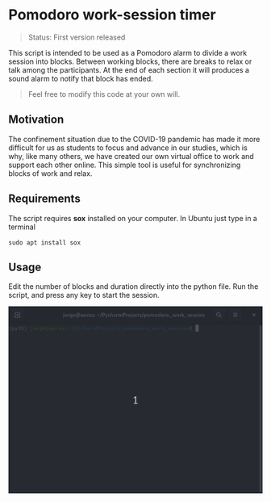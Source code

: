 Pomodoro work-session timer
===========================

> Status: First version released

This script is intended to be used as a Pomodoro alarm to divide a work session
into blocks. Between working blocks, there are breaks to relax or talk among 
the participants. At the end of each section it will produces a sound alarm
to notify that block has ended.

> Feel free to modify this code at your own will.

Motivation
----------

The confinement situation due to the COVID-19 pandemic has made it more difficult
for us as students to focus and advance in our studies, which is why, like
many others, we have created our own virtual office to work and support each
other online. This simple tool is useful for synchronizing blocks of work and relax.

Requirements
------------

The script requires __sox__ installed on your computer. In Ubuntu just type in a terminal

```
sudo apt install sox
```

Usage
------

Edit the number of blocks and duration directly into the python file.
Run the script, and press any key to start the session.


![](doc/howto.gif)

